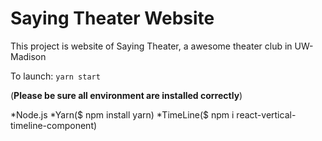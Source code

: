 # Saying Theater Website
This project is website of Saying Theater, a awesome theater club in UW-Madison

To launch: `yarn start`

(**Please be sure all environment are installed correctly**)

*Node.js
*Yarn($ npm install yarn)
*TimeLine($ npm i react-vertical-timeline-component)
